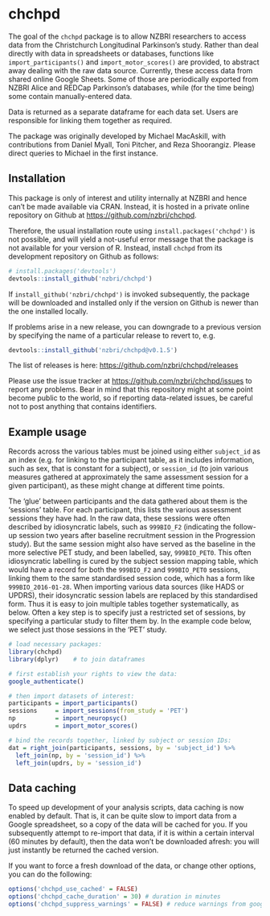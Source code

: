 
<!-- README.md is generated from README.Rmd. Please edit that file -->

# chchpd

The goal of the `chchpd` package is to allow NZBRI researchers to access
data from the Christchurch Longitudinal Parkinson’s study. Rather than
deal directly with data in spreadsheets or databases, functions like
`import_participants()` and `import_motor_scores()` are provided, to
abstract away dealing with the raw data source. Currently, these access
data from shared online Google Sheets. Some of those are periodically
exported from NZBRI Alice and REDCap Parkinson’s databases, while (for
the time being) some contain manually-entered data.

Data is returned as a separate dataframe for each data set. Users are
responsible for linking them together as required.

The package was originally developed by Michael MacAskill, with
contributions from Daniel Myall, Toni Pitcher, and Reza Shoorangiz.
Please direct queries to Michael in the first instance.

## Installation

This package is only of interest and utility internally at NZBRI and
hence can’t be made available via CRAN. Instead, it is hosted in a
private online repository on Github at
<https://github.com/nzbri/chchpd>.

Therefore, the usual installation route using
`install.packages('chchpd')` is not possible, and will yield a
not-useful error message that the package is not available for your
version of R. Instead, install `chchpd` from its development repository
on Github as follows:

``` r
# install.packages('devtools')
devtools::install_github('nzbri/chchpd')
```

If `install_github('nzbri/chchpd')` is invoked subsequently, the package
will be downloaded and installed only if the version on Github is newer
than the one installed locally.

If problems arise in a new release, you can downgrade to a previous
version by specifying the name of a particular release to revert to,
e.g.

``` r
devtools::install_github('nzbri/chchpd@v0.1.5')
```

The list of releases is here: <https://github.com/nzbri/chchpd/releases>

Please use the issue tracker at <https://github.com/nzbri/chchpd/issues>
to report any problems. Bear in mind that this repository might at some
point become public to the world, so if reporting data-related issues,
be careful not to post anything that contains identifiers.

## Example usage

Records across the various tables must be joined using either
`subject_id` as an index (e.g. for linking to the participant table, as
it includes information, such as sex, that is constant for a subject),
or `session_id` (to join various measures gathered at approximately the
same assessment session for a given participant), as these might change
at different time points.

The ‘glue’ between participants and the data gathered about them is the
‘sessions’ table. For each participant, this lists the various
assessment sessions they have had. In the raw data, these sessions were
often described by idiosyncratic labels, such as `999BIO_F2` (indicating
the follow-up session two years after baseline recruitment session in
the Progression study). But the same session might also have served as
the baseline in the more selective PET study, and been labelled, say,
`999BIO_PET0`. This often idiosyncratic labelling is cured by the
subject session mapping table, which would have a record for both the
`999BIO_F2` and `999BIO_PET0` sessions, linking them to the same
standardised session code, which has a form like `999BIO_2016-01-28`.
When importing various data sources (like HADS or UPDRS), their
idosyncratic session labels are replaced by this standardised form. Thus
it is easy to join multiple tables together systematically, as below.
Often a key step is to specify just a restricted set of sessions, by
specifying a particular study to filter them by. In the example code
below, we select just those sessions in the ‘PET’ study.

``` r
# load necessary packages:
library(chchpd)
library(dplyr)    # to join dataframes

# first establish your rights to view the data:
google_authenticate()

# then import datasets of interest:
participants = import_participants()
sessions     = import_sessions(from_study = 'PET')
np           = import_neuropsyc()
updrs        = import_motor_scores()

# bind the records together, linked by subject or session IDs:
dat = right_join(participants, sessions, by = 'subject_id') %>% 
  left_join(np, by = 'session_id') %>% 
  left_join(updrs, by = 'session_id')
```

## Data caching

To speed up development of your analysis scripts, data caching is now
enabled by default. That is, it can be quite slow to import data from a
Google spreadsheet, so a copy of the data will be cached for you. If you
subsequently attempt to re-import that data, if it is within a certain
interval (60 minutes by default), then the data won’t be downloaded
afresh: you will just instantly be returned the cached version.

If you want to force a fresh download of the data, or change other
options, you can do the following:

``` r
options('chchpd_use_cached' = FALSE)
options('chchpd_cache_duration' = 30) # duration in minutes
options('chchpd_suppress_warnings' = FALSE) # reduce warnings from googlesheets
```
